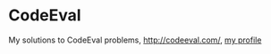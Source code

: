CodeEval
========

My solutions to CodeEval problems, http://codeeval.com/, [my profile](http://www.codeeval.com/public/c86ef1f1f5fcc6ea941b049bd371fb7f93e77c65/)
